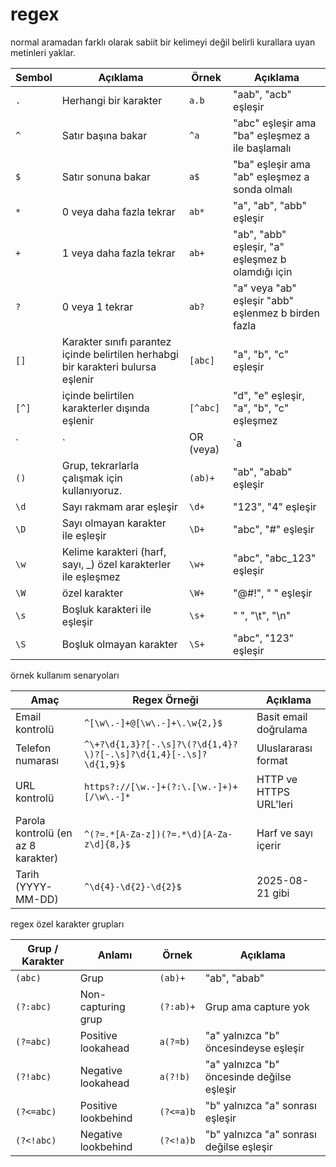 # regex

normal aramadan farklı olarak sabiit bir kelimeyi değil belirli kurallara uyan metinleri yaklar.


| Sembol | Açıklama                       | Örnek | Açıklama |
|--------|--------------------------------|-------|----------|
| `.`    | Herhangi bir karakter           | `a.b` | "aab", "acb" eşleşir |
| `^`    | Satır başına bakar                     | `^a`  | "abc" eşleşir ama "ba" eşleşmez a ile başlamalı |
| `$`    | Satır sonuna bakar                  | `a$`  | "ba" eşleşir ama "ab" eşleşmez  a sonda olmalı |
| `*`    | 0 veya daha fazla tekrar        | `ab*` | "a", "ab", "abb" eşleşir |
| `+`    | 1 veya daha fazla tekrar        | `ab+` | "ab", "abb" eşleşir, "a" eşleşmez b olamdığı için |
| `?`    | 0 veya 1 tekrar                 | `ab?` | "a" veya "ab" eşleşir  "abb" eşlenmez b birden fazla |
| `[]`   | Karakter sınıfı parantez içinde belirtilen herhabgi bir karakteri bulursa eşlenir               | `[abc]` | "a", "b", "c" eşleşir |
| `[^]`  | içinde belirtilen karakterler dışında eşlenir          | `[^abc]` | "d", "e" eşleşir, "a", "b", "c" eşleşmez |
| `|`    | OR (veya)                       | `a|b` | "a" veya "b" eşleşir |
| `()`   | Grup, tekrarlarla çalışmak için kullanıyoruz.                           | `(ab)+` | "ab", "abab" eşleşir |
| `\d`   | Sayı rakmam arar eşleşir                | `\d+` | "123", "4" eşleşir |
| `\D`   | Sayı olmayan karakter ile eşleşir          | `\D+` | "abc", "#" eşleşir |
| `\w`   | Kelime karakteri (harf, sayı, _) özel karakterler ile eşleşmez  | `\w+` | "abc", "abc_123" eşleşir |
| `\W`   | özel  karakter          | `\W+` | "@#!", " " eşleşir |
| `\s`   | Boşluk karakteri  ile eşleşir               | `\s+` | " ", "\t", "\n" |
| `\S`   | Boşluk olmayan karakter         | `\S+` | "abc", "123" eşleşir |


örnek kullanım senaryoları 


| Amaç                               | Regex Örneği                 | Açıklama |
|-----------------------------------|-----------------------------|----------|
| Email kontrolü                     | `^[\w\.-]+@[\w\.-]+\.\w{2,}$` | Basit email doğrulama |
| Telefon numarası                    | `^\+?\d{1,3}?[-.\s]?\(?\d{1,4}?\)?[-.\s]?\d{1,4}[-.\s]?\d{1,9}$` | Uluslararası format |
| URL kontrolü                        | `https?://[\w.-]+(?:\.[\w.-]+)+[/\w\.-]*` | HTTP ve HTTPS URL'leri |
| Parola kontrolü (en az 8 karakter) | `^(?=.*[A-Za-z])(?=.*\d)[A-Za-z\d]{8,}$` | Harf ve sayı içerir |
| Tarih (YYYY-MM-DD)                  | `^\d{4}-\d{2}-\d{2}$`       | 2025-08-21 gibi |

regex özel karakter grupları 


| Grup / Karakter | Anlamı                   | Örnek   | Açıklama |
|-----------------|--------------------------|---------|----------|
| `(abc)`          | Grup                      | `(ab)+` | "ab", "abab" |
| `(?:abc)`        | Non-capturing grup        | `(?:ab)+` | Grup ama capture yok |
| `(?=abc)`        | Positive lookahead        | `a(?=b)` | "a" yalnızca "b" öncesindeyse eşleşir |
| `(?!abc)`        | Negative lookahead        | `a(?!b)` | "a" yalnızca "b" öncesinde değilse eşleşir |
| `(?<=abc)`       | Positive lookbehind       | `(?<=a)b` | "b" yalnızca "a" sonrası eşleşir |
| `(?<!abc)`       | Negative lookbehind       | `(?<!a)b` | "b" yalnızca "a" sonrası değilse eşleşir |
